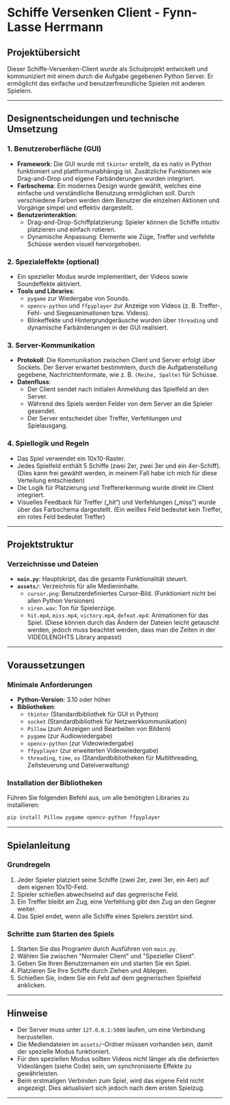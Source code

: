 # Schiffe Versenken Client - Fynn-Lasse Herrmann

## Projektübersicht
Dieser Schiffe-Versenken-Client wurde als Schulprojekt entwickelt und kommuniziert mit einem durch die Aufgabe gegebenen Python Server. Er ermöglicht das einfache und benutzerfreundliche Spielen mit anderen Spielern.

---

## Designentscheidungen und technische Umsetzung

### 1. **Benutzeroberfläche (GUI)**
   - **Framework**: Die GUI wurde mit `tkinter` erstellt, da es nativ in Python funktioniert und plattformunabhängig ist. Zusätzliche Funktionen wie Drag-and-Drop und eigene Farbänderungen wurden integriert.
   - **Farbschema**: Ein modernes Design wurde gewählt, welches eine einfache und verständliche Benutzung ermöglichen soll. Durch verschiedene Farben werden dem Benutzer die einzelnen Aktionen und Vorgänge simpel und effektiv dargestellt.
   - **Benutzerinteraktion**: 
     - Drag-and-Drop-Schiffplatzierung: Spieler können die Schiffe intuitiv platzieren und einfach rotieren.
     - Dynamische Anpassung: Elemente wie Züge, Treffer und verfehlte Schüsse werden visuell hervorgehoben.

### 2. **Spezialeffekte (optional)**
   - Ein spezieller Modus wurde implementiert, der Videos sowie Soundeffekte aktiviert.
   - **Tools und Libraries**:
     - `pygame` zur Wiedergabe von Sounds.
     - `opencv-python` und `ffpyplayer` zur Anzeige von Videos (z. B. Treffer-, Fehl- und Siegesanimationen bzw. Videos).
     - Blinkeffekte und Hintergrundgeräusche wurden über `threading` und dynamische Farbänderungen in der GUI realisiert.

### 3. **Server-Kommunikation**
   - **Protokoll**: Die Kommunikation zwischen Client und Server erfolgt über Sockets. Der Server erwartet bestimmtem, durch die Aufgabenstellung gegebene, Nachrichtenformate, wie z. B. `(Reihe, Spalte)` für Schüsse.
   - **Datenfluss**:
     - Der Client sendet nach initialen Anmeldung das Spielfeld an den Server.
     - Während des Spiels werden Felder von dem Server an die Spieler gesendet.
     - Der Server entscheidet über Treffer, Verfehlungen und Spielausgang.

### 4. **Spiellogik und Regeln**
   - Das Spiel verwendet ein 10x10-Raster.
   - Jedes Spielfeld enthält 5 Schiffe (zwei 2er, zwei 3er und ein 4er-Schiff). (Dies kann frei gewählt werden, in meinem Fall habe ich mich für diese Verteilung entschieden)
   - Die Logik für Platzierung und Treffererkennung wurde direkt im Client integriert.
   - Visuelles Feedback für Treffer („hit“) und Verfehlungen („miss“) wurde über das Farbschema dargestellt. (Ein weißes Feld bedeutet kein Treffer, ein rotes Feld bedeutet Treffer)

---

## Projektstruktur

### Verzeichnisse und Dateien
- **`main.py`**: Hauptskript, das die gesamte Funktionalität steuert.
- **`assets/`**: Verzeichnis für alle Medieninhalte.
  - `cursor.png`: Benutzerdefiniertes Cursor-Bild. (Funktioniert nicht bei allen Python Versionen)
  - `siren.wav`: Ton für Spielerzüge.
  - `hit.mp4`, `miss.mp4`, `victory.mp4`, `defeat.mp4`: Animationen für das Spiel. (Diese können durch das Ändern der Dateien leicht getauscht werden, jedoch muss beachtet werden, dass man die Zeiten in der VIDEOLENGHTS Library anpasst)

---

## Voraussetzungen

### Minimale Anforderungen
- **Python-Version**: 3.10 oder höher
- **Bibliotheken**:
  - `tkinter` (Standardbibliothek für GUI in Python)
  - `socket` (Standardbibliothek für Netzwerkkommunikation)
  - `Pillow` (zum Anzeigen und Bearbeiten von Bildern)
  - `pygame` (zur Audiowiedergabe)
  - `opencv-python` (zur Videowiedergabe)
  - `ffpyplayer` (zur erweiterten Videowiedergabe)
  - `threading`, `time`, `os` (Standardbibliotheken für Multithreading, Zeitsteuerung und Dateiverwaltung)

### Installation der Bibliotheken
Führen Sie folgenden Befehl aus, um alle benötigten Libraries zu installieren:

```bash
pip install Pillow pygame opencv-python ffpyplayer
```

---

## Spielanleitung

### Grundregeln
1. Jeder Spieler platziert seine Schiffe (zwei 2er, zwei 3er, ein 4er) auf dem eigenen 10x10-Feld.
2. Spieler schießen abwechselnd auf das gegnerische Feld.
3. Ein Treffer bleibt am Zug, eine Verfehlung gibt den Zug an den Gegner weiter.
4. Das Spiel endet, wenn alle Schiffe eines Spielers zerstört sind.

### Schritte zum Starten des Spiels
1. Starten Sie das Programm durch Ausführen von `main.py`.
2. Wählen Sie zwischen "Normaler Client" und "Spezieller Client".
3. Geben Sie Ihren Benutzernamen ein und starten Sie ein Spiel.
4. Platzieren Sie Ihre Schiffe durch Ziehen und Ablegen.
5. Schießen Sie, indem Sie ein Feld auf dem gegnerischen Spielfeld anklicken.

---

## Hinweise
- Der Server muss unter `127.0.0.1:5000` laufen, um eine Verbindung herzustellen.
- Die Mediendateien im `assets/`-Ordner müssen vorhanden sein, damit der spezielle Modus funktioniert.
- Für den speziellen Modus sollten Videos nicht länger als die definierten Videolängen (siehe Code) sein, um synchronisierte Effekte zu gewährleisten.
- Beim erstmaligen Verbinden zum Spiel, wird das eigene Feld nicht angezeigt. Dies aktualisiert sich jedoch nach dem ersten Spielzug.

---

